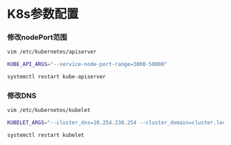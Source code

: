 # K8s参数配置

### 修改nodePort范围

```bash
vim /etc/kubernetes/apiserver

KUBE_API_ARGS="--service-node-port-range=3000-50000"

systemctl restart kube-apiserver

```



### 修改DNS

```bash
vim /etc/kubernetes/kubelet

KUBELET_ARGS="--cluster_dns=10.254.230.254 --cluster_domain=cluster.local"

systemctl restart kubelet

```

